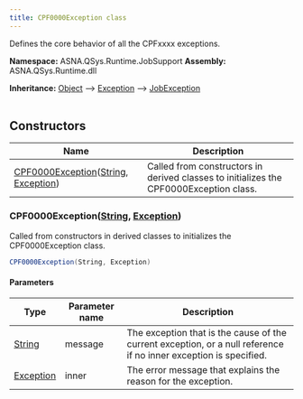```yaml
---
title: CPF0000Exception class
---
```


Defines the core behavior of all the CPFxxxx exceptions.

**Namespace:** ASNA.QSys.Runtime.JobSupport
**Assembly:** ASNA.QSys.Runtime.dll

**Inheritance:** [Object](https://docs.microsoft.com/en-us/dotnet/api/system.object) --> [Exception](https://docs.microsoft.com/en-us/dotnet/api/system.exception) --> [JobException](/reference/runtime/qsys-runtime-job-support/job-exception.html)
<br>
<br>

## Constructors

| Name | Description |
| --- | --- |
| [CPF0000Exception](#cpf0000exceptionstring-exception)([String](https://docs.microsoft.com/en-us/dotnet/api/system.string), [Exception](https://docs.microsoft.com/en-us/dotnet/api/system.exception)) | Called from constructors in derived classes to initializes the CPF0000Exception class.

### CPF0000Exception([String](https://docs.microsoft.com/en-us/dotnet/api/system.string), [Exception](https://docs.microsoft.com/en-us/dotnet/api/system.exception))

Called from constructors in derived classes to initializes the CPF0000Exception class.

```cs
CPF0000Exception(String, Exception)
```

#### Parameters

| Type | Parameter name | Description
| --- | --- | ---
| [String](https://docs.microsoft.com/en-us/dotnet/api/system.string) | message | The exception that is the cause of the current exception, or a null reference if no inner exception is specified.
| [Exception](https://docs.microsoft.com/en-us/dotnet/api/system.exception) | inner | The error message that explains the reason for the exception.
